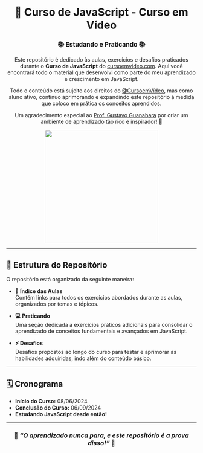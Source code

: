 <div align="center">

# 🚀 Curso de JavaScript - Curso em Vídeo

### 📚 Estudando e Praticando 📚

<p align="justify">

Este repositório é dedicado às aulas, exercícios e desafios praticados durante o **Curso de JavaScript** do [cursoemvideo.com](https://cursoemvideo.com/). Aqui você encontrará todo o material que desenvolvi como parte do meu aprendizado e crescimento em JavaScript.

Todo o conteúdo está sujeito aos direitos do [@CursoemVídeo](https://github.com/cursoemvideo), mas como aluno ativo, continuo aprimorando e expandindo este repositório à medida que coloco em prática os conceitos aprendidos.

Um agradecimento especial ao [Prof. Gustavo Guanabara](https://github.com/gustavoguanabara) por criar um ambiente de aprendizado tão rico e inspirador! 🙏

</p>

<img src="https://cdn.jsdelivr.net/gh/devicons/devicon/icons/javascript/javascript-original.svg" width="300px" height="300px"/>

</div>

---

## 📂 Estrutura do Repositório

O repositório está organizado da seguinte maneira:

- **📖 Índice das Aulas**  
  Contém links para todos os exercícios abordados durante as aulas, organizados por temas e tópicos.

- **💻 Praticando**  
  Uma seção dedicada a exercícios práticos adicionais para consolidar o aprendizado de conceitos fundamentais e avançados em JavaScript.

- **⚡ Desafios**  
  Desafios propostos ao longo do curso para testar e aprimorar as habilidades adquiridas, indo além do conteúdo básico.

---

## 🗓️ Cronograma

- **Início do Curso:** 08/06/2024
- **Conclusão do Curso:** 06/09/2024
- **Estudando JavaScript desde então!**

---

<div align="center">

### 🌟 _“O aprendizado nunca para, e este repositório é a prova disso!”_ 🌟

</div>
